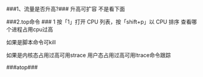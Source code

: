 ###1、流量是否升高?###
升高可扩容 不是看下面

###2.top命令 ###
1 按「1」打开 CPU 列表，按「shift+p」以 CPU 排序
查看哪个进程占用cpu过高

如果是脚本命令可kill


如果是内核态占用过高可用strace 用户态占用过高可用ltrace命令跟踪

###atop###